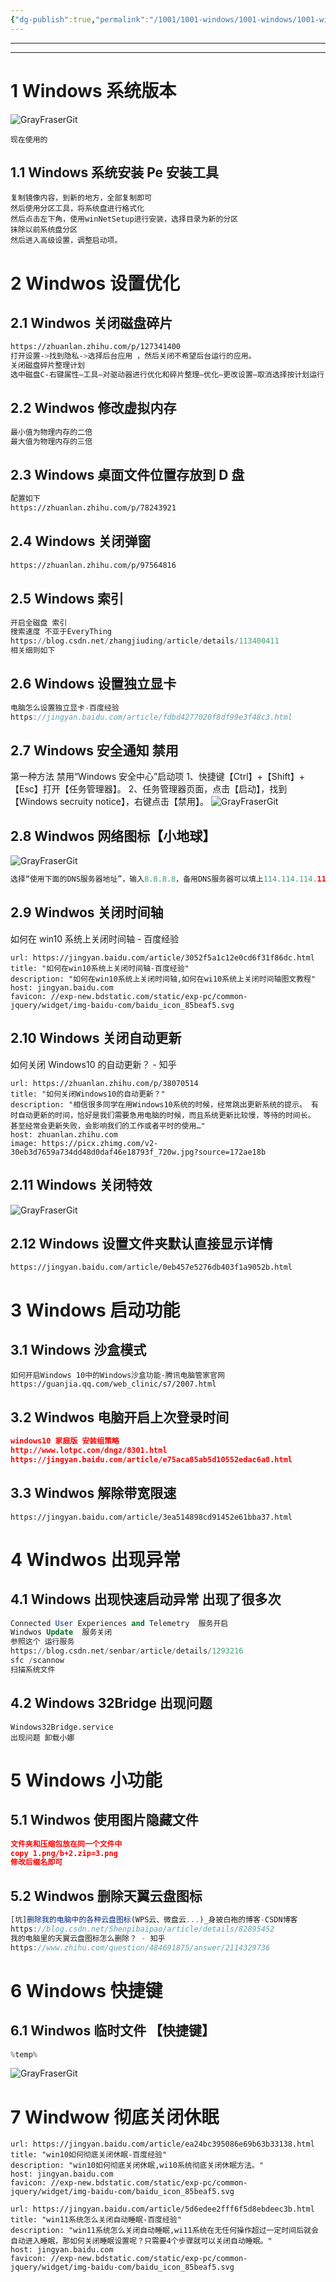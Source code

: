 ```yaml
---
{"dg-publish":true,"permalink":"/1001/1001-windows/1001-windows/1001-windows-windwos10/1001-windwos10/","dgPassFrontmatter":true}
---
```


---
---

# 1 Windows 系统版本

![GrayFraserGit](https://grayfraserpic.oss-accelerate.aliyuncs.com/PersonPic/20250101/7a1bcc540b9caf9f7d9a9b8da3af04f1_MD5.png)

```
现在使用的
```

## 1.1 Windows 系统安装 Pe 安装工具

```
复制镜像内容，到新的地方，全部复制即可
然后使用分区工具，将系统盘进行格式化
然后点击左下角，使用winNetSetup进行安装，选择目录为新的分区
抹除以前系统盘分区
然后进入高级设置，调整启动项。
```

# 2 Windwos 设置优化

## 2.1 Windwos 关闭磁盘碎片

```bash
https://zhuanlan.zhihu.com/p/127341400
打开设置->找到隐私->选择后台应用 ，然后关闭不希望后台运行的应用。
关闭磁盘碎片整理计划
选中磁盘C-右键属性–工具–对驱动器进行优化和碎片整理–优化–更改设置–取消选择按计划运行
```

## 2.2 Windwos 修改虚拟内存

```bash
最小值为物理内存的二倍 
最大值为物理内存的三倍
```

## 2.3 Windows 桌面文件位置存放到 D 盘

```bash
配置如下
https://zhuanlan.zhihu.com/p/78243921
```

## 2.4 Windows 关闭弹窗

```bash
https://zhuanlan.zhihu.com/p/97564816
```

## 2.5 Windows 索引

```sql
开启全磁盘 索引 
搜索速度 不亚于EveryThing
https://blog.csdn.net/zhangjiuding/article/details/113400411
相关细则如下
```

## 2.6 Windows 设置独立显卡

```js
电脑怎么设置独立显卡-百度经验
https://jingyan.baidu.com/article/fdbd4277020f8df99e3f48c3.html
```

## 2.7 Windows 安全通知 禁用

第一种方法
禁用“Windows 安全中心”启动项
1、快捷键【Ctrl】+【Shift】+【Esc】打开【任务管理器】。
2、任务管理器页面，点击【启动】，找到【Windows secruity notice】，右键点击【禁用】。
![GrayFraserGit](https://grayfraserpic.oss-accelerate.aliyuncs.com/PersonPic/20250101/c1cb0b64d61b38b71fd072b217e6fee9_MD5.jpg)

## 2.8 Windwos 网络图标【小地球】

![GrayFraserGit](https://grayfraserpic.oss-accelerate.aliyuncs.com/PersonPic/20250101/5226cfb8e5804142b4864ab5c979ccf5_MD5.jpg)

```java
选择“使用下面的DNS服务器地址”，输入8.8.8.8，备用DNS服务器可以填上114.114.114.114等，然后点击确定。
```

## 2.9 Windwos 关闭时间轴

如何在 win10 系统上关闭时间轴 - 百度经验

```cardlink
url: https://jingyan.baidu.com/article/3052f5a1c12e0cd6f31f86dc.html
title: "如何在win10系统上关闭时间轴-百度经验"
description: "如何在win10系统上关闭时间轴,如何在wi10系统上关闭时间轴图文教程"
host: jingyan.baidu.com
favicon: //exp-new.bdstatic.com/static/exp-pc/common-jquery/widget/img-baidu-com/baidu_icon_85beaf5.svg
```

## 2.10 Windows 关闭自动更新

如何关闭 Windows10 的自动更新？ - 知乎

```cardlink
url: https://zhuanlan.zhihu.com/p/38070514
title: "如何关闭Windows10的自动更新？"
description: "相信很多同学在用Windows10系统的时候，经常跳出更新系统的提示。 有时自动更新的时间，恰好是我们需要急用电脑的时候，而且系统更新比较慢，等待的时间长。 甚至经常会更新失败，会影响我们的工作或者平时的使用…"
host: zhuanlan.zhihu.com
image: https://picx.zhimg.com/v2-30eb3d7659a734dd48d0daf46e18793f_720w.jpg?source=172ae18b
```

## 2.11 Windows 关闭特效

![GrayFraserGit](https://grayfraserpic.oss-accelerate.aliyuncs.com/PersonPic/20250101/d338978fd00d01363086f90c60f7f4ab_MD5.png)

## 2.12 Windows 设置文件夹默认直接显示详情

```
https://jingyan.baidu.com/article/0eb457e5276db403f1a9052b.html
```

# 3 Windows 启动功能

## 3.1 Windows 沙盒模式

```shell
如何开启Windows 10中的Windows沙盒功能-腾讯电脑管家官网
https://guanjia.qq.com/web_clinic/s7/2007.html
```

## 3.2 Windwos 电脑开启上次登录时间

```json
windows10 家庭版 安装组策略
http://www.lotpc.com/dngz/8301.html
https://jingyan.baidu.com/article/e75aca85ab5d10552edac6a8.html 
```

## 3.3 Windwos 解除带宽限速

```
https://jingyan.baidu.com/article/3ea514898cd91452e61bba37.html
```

# 4 Windwos 出现异常

## 4.1 Windows 出现快速启动异常 出现了很多次

```sql
Connected User Experiences and Telemetry  服务开启 
Windwos Update  服务关闭 
参照这个 运行服务
https://blog.csdn.net/senbar/article/details/1293216
sfc /scannow 
扫描系统文件
```

## 4.2 Windows 32Bridge 出现问题

```
Windows32Bridge.service 
出现问题 卸载小娜
```

# 5 Windows 小功能

## 5.1 Windwos 使用图片隐藏文件

```json
文件夹和压缩包放在同一个文件中
copy 1.png/b+2.zip=3.png
修改后缀名即可
```

## 5.2 Windwos 删除天翼云盘图标

```js
[坑]删除我的电脑中的各种云盘图标(WPS云、微盘云...)_身披白袍的博客-CSDN博客
https://blog.csdn.net/Shenpibaipao/article/details/82895452
我的电脑里的天翼云盘图标怎么删除？ - 知乎
https://www.zhihu.com/question/484691875/answer/2114329736
```

# 6 Windows 快捷键

## 6.1 Windwos 临时文件 【快捷键】

```js
%temp%
```

![GrayFraserGit](https://grayfraserpic.oss-accelerate.aliyuncs.com/PersonPic/20250101/cb9a801d91edb12dd9caeb7c999826aa_MD5.jpg)

# 7 Windwow 彻底关闭休眠

```cardlink
url: https://jingyan.baidu.com/article/ea24bc395086e69b63b33138.html
title: "win10如何彻底关闭休眠-百度经验"
description: "win10如何彻底关闭休眠,wi10系统彻底关闭休眠方法。"
host: jingyan.baidu.com
favicon: //exp-new.bdstatic.com/static/exp-pc/common-jquery/widget/img-baidu-com/baidu_icon_85beaf5.svg
```

```cardlink
url: https://jingyan.baidu.com/article/5d6edee2fff6f5d8ebdeec3b.html
title: "win11系统怎么关闭自动睡眠-百度经验"
description: "win11系统怎么关闭自动睡眠,wi11系统在无任何操作超过一定时间后就会自动进入睡眠，那如何关闭睡眠设置呢？只需要4个步骤就可以关闭自动睡眠。"
host: jingyan.baidu.com
favicon: //exp-new.bdstatic.com/static/exp-pc/common-jquery/widget/img-baidu-com/baidu_icon_85beaf5.svg
```